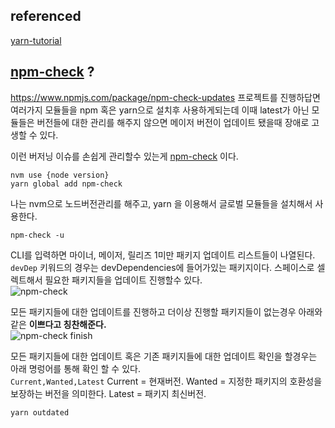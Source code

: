 ## referenced 
[yarn-tutorial](https://www.holaxprogramming.com/2017/12/21/node-yarn-tutorials/)

## [npm-check](https://www.npmjs.com/package/npm-check-updates) ?

https://www.npmjs.com/package/npm-check-updates
프로젝트를 진행하답면 여러가지 모듈들을 npm 혹은 yarn으로 설치후 사용하게되는데
이때 latest가 아닌 모듈들은 버전들에 대한 관리를 해주지 않으면
메이저 버전이 업데이트 됐을때 장애로 고생할 수 있다.

이런 버저닝 이슈를 손쉽게 관리할수 있는게 [npm-check](https://www.npmjs.com/package/npm-check-updates) 이다.

```
nvm use {node version}
yarn global add npm-check
```
나는 nvm으로 노드버전관리를 해주고,
yarn 을 이용해서 글로벌 모듈들을 설치해서 사용한다.

```
npm-check -u
```
CLI를 입력하면 마이너, 메이저, 릴리즈 1미만 패키지 업데이트 리스트들이 나열된다.
`devDep` 키워드의 경우는 devDependencies에 들어가있는 패키지이다.
스페이스로 셀렉트해서 필요한 패키지들을 업데이트 진행할수 있다.  
![npm-check](https://user-images.githubusercontent.com/58495926/70773499-f9c85600-1dba-11ea-94a9-09e1e88bda16.png)


모든 패키지들에 대한 업데이트를 진행하고 더이상 진행할 패키지들이 없는경우
아래와 같은 **이쁘다고 칭찬해준다.**  
![npm-check finish](https://user-images.githubusercontent.com/58495926/70773252-41021700-1dba-11ea-9681-5b147f8575f7.png)

모든 패키지들에 대한 업데이트 혹은 기존 패키지들에 대한 업데이트 확인을 할경우는
아래 명렁어를 통해 확인 할 수 있다.  
`Current,Wanted,Latest` 
Current = 현재버전.
Wanted = 지정한 패키지의 호환성을 보장하는 버전을 의미한다.
Latest = 패키지 최신버전.

```
yarn outdated
```


